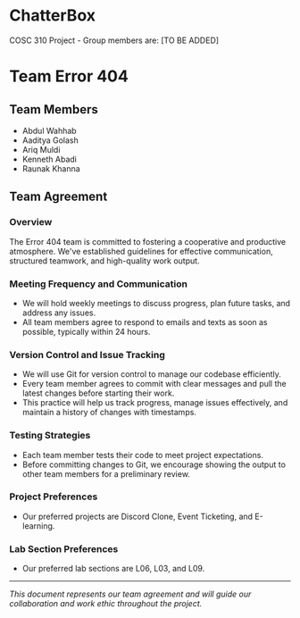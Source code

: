 # ChatterBox
COSC 310 Project - Group members are: [TO BE ADDED]

# Team Error 404

## Team Members
- Abdul Wahhab
- Aaditya Golash
- Ariq Muldi
- Kenneth Abadi
- Raunak Khanna

## Team Agreement

### Overview
The Error 404 team is committed to fostering a cooperative and productive atmosphere. We've established guidelines for effective communication, structured teamwork, and high-quality work output.

### Meeting Frequency and Communication
- We will hold weekly meetings to discuss progress, plan future tasks, and address any issues.
- All team members agree to respond to emails and texts as soon as possible, typically within 24 hours.

### Version Control and Issue Tracking
- We will use Git for version control to manage our codebase efficiently.
- Every team member agrees to commit with clear messages and pull the latest changes before starting their work.
- This practice will help us track progress, manage issues effectively, and maintain a history of changes with timestamps.

### Testing Strategies
- Each team member tests their code to meet project expectations.
- Before committing changes to Git, we encourage showing the output to other team members for a preliminary review.

### Project Preferences
- Our preferred projects are Discord Clone, Event Ticketing, and E-learning.

### Lab Section Preferences
- Our preferred lab sections are L06, L03, and L09.

---

*This document represents our team agreement and will guide our collaboration and work ethic throughout the project.*

